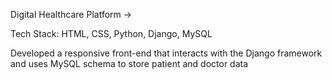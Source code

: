 Digital Healthcare Platform ->

Tech Stack: HTML, CSS, Python, Django, MySQL

Developed a responsive front-end that interacts with the Django framework and uses MySQL schema to store patient and doctor data
